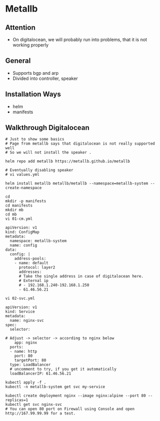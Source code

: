 # Metallb 

## Attention 

  * On digitalocean, we will probably run into problems, that it is not working properly 

## General 

  * Supports bgp and arp 
  * Divided into controller, speaker 

## Installation Ways  

  * helm 
  * manifests 

## Walkthrough Digitalocean 

```
# Just to show some basics 
# Page from metallb says that digitalocean is not really supported well 
# So we will not install the speaker .

helm repo add metallb https://metallb.github.io/metallb 
```

```
# Eventually disabling speaker 
# vi values.yml 

```

```
helm install metallb metallb/metallb --namespace=metallb-system --create-namespace 
```

```
cd
mkdir -p manifests
cd manifests 
mkdir mb 
cd mb 
vi 01-cm.yml 
```

```
apiVersion: v1
kind: ConfigMap
metadata:
  namespace: metallb-system
  name: config
data:
  config: |
    address-pools:
    - name: default
      protocol: layer2
      addresses:
      # Take the single address in case of digitalocean here.
      # External ip 
      # - 192.168.1.240-192.168.1.250
      - 61.46.56.21
```

```
vi 02-svc.yml 
```

```
apiVersion: v1
kind: Service
metadata:
  name: nginx-svc 
spec:
  selector:

# Adjust -> selector -> according to nginx below 
    app: nginx 
  ports:
  - name: http
    port: 80
    targetPort: 80
  type: LoadBalancer
  # uncomment to try, if you get it automatically 
  loadBalancerIP: 61.46.56.21

```

```
kubectl apply -f .
kubectl -n metallb-system get svc my-service 
```

```
kubectl create deployment nginx --image nginx:alpine --port 80 --replicas=1
kubectl get svc nginx-svc
# You can open 80 port on Firewall using Console and open http://167.99.99.99 for a test.
```
